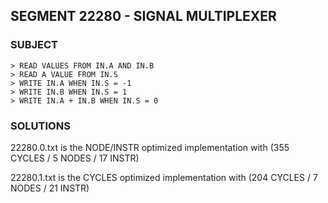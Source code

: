 ## SEGMENT 22280 - SIGNAL MULTIPLEXER

### SUBJECT

```
> READ VALUES FROM IN.A AND IN.B
> READ A VALUE FROM IN.S
> WRITE IN.A WHEN IN.S = -1
> WRITE IN.B WHEN IN.S = 1
> WRITE IN.A + IN.B WHEN IN.S = 0
```

### SOLUTIONS

22280.0.txt is the NODE/INSTR optimized implementation with (355 CYCLES / 5 NODES / 17 INSTR)

22280.1.txt is the CYCLES optimized implementation with (204 CYCLES / 7 NODES / 21 INSTR)

